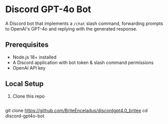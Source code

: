 # Discord GPT-4o Bot

A Discord bot that implements a `/chat` slash command, forwarding prompts to OpenAI's GPT-4o and replying with the generated response.

## Prerequisites
- Node.js 18+ installed
- A Discord application with bot token & slash command permissions
- OpenAI API key

## Local Setup
1. Clone this repo
   ```bash
git clone https://github.com/BriteEnceladus/discordgpt4.0_britee
cd discord-gpt4o-bot
